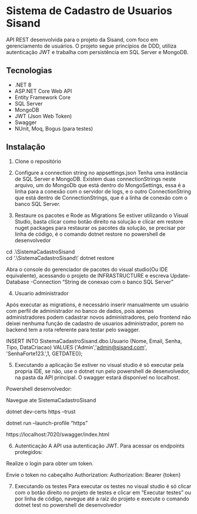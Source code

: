 # Sistema de Cadastro de Usuarios Sisand

API REST desenvolvida para o projeto da Sisand, com foco em gerenciamento de usuários. O projeto segue princípios de DDD, utiliza autenticação JWT e trabalha com persistência em SQL Server e MongoDB.

## Tecnologias

- .NET 8
- ASP.NET Core Web API
- Entity Framework Core
- SQL Server
- MongoDB
- JWT (Json Web Token)
- Swagger
- NUnit, Moq, Bogus (para testes)

## Instalação

1. Clone o repositório

2. Configure a connection string no appsettings.json
Tenha uma instância de SQL Server e MongoDB. Existem duas connectionStrings neste arquivo, um do MongoDb que está dentro do MongoSettings, essa é a linha para a conexão com o servidor de logs, e o outro ConnectionString que está dentro de ConnectionStrings, que é a linha de conexão com o banco SQL Server.

3. Restaure os pacotes e Rode as Migrations
Se estiver utilizando o Visual Studio, basta clicar como botão direito na solução e clicar em restore nuget packages para restaurar os pacotes da solução, se precisar por linha de código, é o comando dotnet restore no powershell de desenvolvedor

cd .\SistemaCadastroSisand\
cd ‘.\SistemaCadastroSisand\’
dotnet restore

Abra o console do gerenciador de pacotes do visual studio(Ou IDE equivalente), acessando o projeto de INFRASTRUCTURE e escreva 
Update-Database -Connection “String de conexao com o banco SQL Server”

4. Usuario administrador 

Após executar as migrations, é necessário inserir manualmente um usuário com perfil de administrador no banco de dados, pois apenas administradores podem cadastrar novos administradores, pelo frontend não deixei nenhuma função de cadastro de usuarios administrador, porem no backend tem a rota referente para testar pelo swagger.

INSERT INTO SistemaCadastroSisand.dbo.Usuario (Nome, Email, Senha, Tipo, DataCriacao)
VALUES ('Admin','admin@sisand.com', 'SenhaForte123.',1, GETDATE());

5. Executando a aplicação
Se estiver no visual studio é só executar pela propria IDE, se não, use o dotnet run pelo powershell de desenvolvedor, na pasta da API principal. O swagger estará disponível no localhost.

Powershell desenvolvedor: 

Navegue ate SistemaCadastroSisand

dotnet dev-certs https –trust

dotnet run –launch-profile “https”

https://localhost:7020/swagger/index.html

6. Autenticação
A API usa autenticação JWT. Para acessar os endpoints protegidos:

Realize o login para obter um token.

Envie o token no cabeçalho Authorization:
Authorization: Bearer {token}

7. Executando os testes
Para executar os testes no visual studio é só clicar com o botão direito no projeto de testes e clicar em “Executar testes” ou por linha de código, navegue até a raiz do projeto e execute o comando dotnet test no powershell de desenvolvedor


